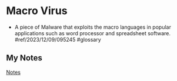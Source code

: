 # Macro Virus
- A piece of Malware that exploits the macro languages in popular applications such as word processor and spreadsheet software. #ref/2023/12/09/095245 #glossary 
## My Notes
[Notes](mynotes/macro-virus-notes.md)
